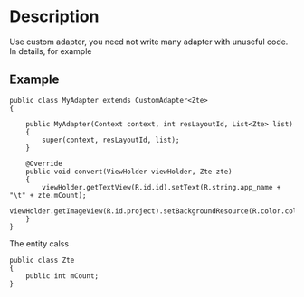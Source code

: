 # Description
Use custom adapter, you need not write many adapter with unuseful code.   
In details, for example

## Example

``` 
public class MyAdapter extends CustomAdapter<Zte>
{

    public MyAdapter(Context context, int resLayoutId, List<Zte> list)
    {
        super(context, resLayoutId, list);
    }

    @Override
    public void convert(ViewHolder viewHolder, Zte zte)
    {
        viewHolder.getTextView(R.id.id).setText(R.string.app_name + "\t" + zte.mCount);
        viewHolder.getImageView(R.id.project).setBackgroundResource(R.color.colorAccent);
    }
}

```

The entity calss
```
public class Zte
{
    public int mCount;
}

```
